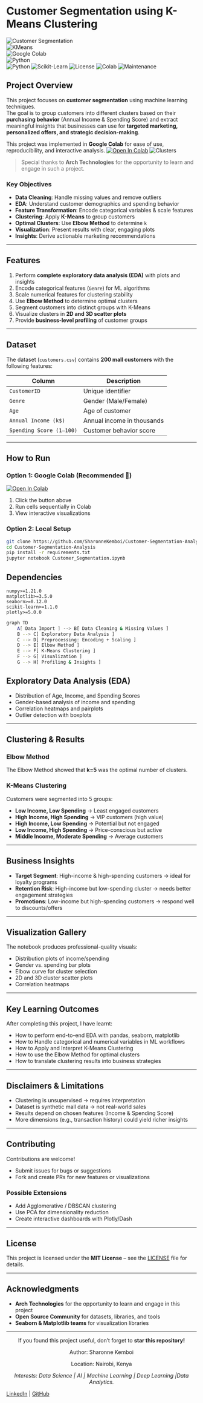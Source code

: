 # Customer Segmentation using K-Means Clustering
![Customer Segmentation](https://img.shields.io/badge/ML-Clustering-blue)  
![KMeans](https://img.shields.io/badge/Algorithm-KMeans-orange)  
![Google Colab](https://img.shields.io/badge/Platform-Google%20Colab-yellow)  
![Python](https://img.shields.io/badge/Language-Python-green)  
![Python](https://img.shields.io/badge/Python-3.8+-blue.svg)
![Scikit-Learn](https://img.shields.io/badge/Scikit--Learn-1.1+-orange.svg)
![License](https://img.shields.io/badge/License-MIT-green.svg)
![Colab](https://img.shields.io/badge/Google%20Colab-Compatible-yellow.svg)
![Maintenance](https://img.shields.io/badge/Maintained-Yes-brightgreen.svg)


##  Project Overview
This project focuses on **customer segmentation** using machine learning techniques.  
The goal is to group customers into different clusters based on their **purchasing behavior** (Annual Income & Spending Score) and extract meaningful insights that businesses can use for **targeted marketing, personalized offers, and strategic decision-making**.

This project was implemented in **Google Colab** for ease of use, reproducibility, and interactive analysis.  [![Open In Colab](https://colab.research.google.com/assets/colab-badge.svg)](https://colab.research.google.com/github/SharonneKemboi/Customer-Segmentation-Analysis/blob/master/Customer_Segmentation.ipynb)
![Clusters](CLUSTERS.PNG)

>  Special thanks to **Arch Technologies** for the opportunity to learn and engage in such a project.  
###  Key Objectives

* **Data Cleaning**: Handle missing values and remove outliers  
* **EDA**: Understand customer demographics and spending behavior  
* **Feature Transformation**: Encode categorical variables & scale features  
* **Clustering**: Apply **K-Means** to group customers  
* **Optimal Clusters**: Use **Elbow Method** to determine `k`  
* **Visualization**: Present results with clear, engaging plots  
* **Insights**: Derive actionable marketing recommendations  

---

##  Features

1. Perform **complete exploratory data analysis (EDA)** with plots and insights  
2. Encode categorical features (`Genre`) for ML algorithms  
3. Scale numerical features for clustering stability  
4. Use **Elbow Method** to determine optimal clusters  
5. Segment customers into distinct groups with K-Means  
6. Visualize clusters in **2D and 3D scatter plots**  
7. Provide **business-level profiling** of customer groups  

---

##  Dataset

The dataset (`customers.csv`) contains **200 mall customers** with the following features:

| Column | Description |
|--------|-------------|
| `CustomerID` | Unique identifier |
| `Genre` | Gender (Male/Female) |
| `Age` | Age of customer |
| `Annual Income (k$)` | Annual income in thousands |
| `Spending Score (1–100)` | Customer behavior score |

---

##  How to Run

### Option 1: Google Colab (Recommended 🚀)
[![Open In Colab](https://colab.research.google.com/assets/colab-badge.svg)](https://colab.research.google.com/github/SharonneKemboi/Customer-Segmentation-Analysis/blob/master/Customer_Segmentation.ipynb)

1. Click the button above  
2. Run cells sequentially in Colab  
3. View interactive visualizations  

### Option 2: Local Setup
```bash
git clone https://github.com/SharonneKemboi/Customer-Segmentation-Analysis.git
cd Customer-Segmentation-Analysis
pip install -r requirements.txt
jupyter notebook Customer_Segmentation.ipynb
``` 

## Dependencies
```bashpandas>=1.5.0
numpy>=1.21.0
matplotlib>=3.5.0
seaborn>=0.12.0
scikit-learn>=1.1.0
plotly>=5.0.0
```
```bash
graph TD
    A[ Data Import ] --> B[ Data Cleaning & Missing Values ]
    B --> C[ Exploratory Data Analysis ]
    C --> D[ Preprocessing: Encoding + Scaling ]
    D --> E[ Elbow Method ]
    E --> F[ K-Means Clustering ]
    F --> G[ Visualization ]
    G --> H[ Profiling & Insights ]
```
## Exploratory Data Analysis (EDA)

- Distribution of Age, Income, and Spending Scores  
- Gender-based analysis of income and spending  
- Correlation heatmaps and pairplots  
- Outlier detection with boxplots  

---

##  Clustering & Results

### Elbow Method
The Elbow Method showed that **k=5** was the optimal number of clusters.

### K-Means Clustering
Customers were segmented into 5 groups:

- **Low Income, Low Spending** → Least engaged customers  
- **High Income, High Spending** → VIP customers (high value)  
- **High Income, Low Spending** → Potential but not engaged  
- **Low Income, High Spending** → Price-conscious but active  
- **Middle Income, Moderate Spending** → Average customers  

---

##  Business Insights

-  **Target Segment**: High-income & high-spending customers → ideal for loyalty programs  
-  **Retention Risk**: High-income but low-spending cluster → needs better engagement strategies  
-  **Promotions**: Low-income but high-spending customers → respond well to discounts/offers  

---

##  Visualization Gallery

The notebook produces professional-quality visuals:

- Distribution plots of income/spending  
- Gender vs. spending bar plots  
- Elbow curve for cluster selection  
- 2D and 3D cluster scatter plots  
- Correlation heatmaps  

---

##  Key Learning Outcomes

After completing this project, I have learnt:

- How to perform end-to-end EDA with pandas, seaborn, matplotlib  
- How to Handle categorical and numerical variables in ML workflows  
- How to Apply and Interpret K-Means Clustering  
- How to use the Elbow Method for optimal clusters  
- How to translate clustering results into business strategies  

---

##  Disclaimers & Limitations

- Clustering is unsupervised → requires interpretation  
- Dataset is synthetic mall data → not real-world sales  
- Results depend on chosen features (Income & Spending Score)  
- More dimensions (e.g., transaction history) could yield richer insights  

---

##  Contributing

Contributions are welcome!

- Submit issues for bugs or suggestions  
- Fork and create PRs for new features or visualizations  

### Possible Extensions
- Add Agglomerative / DBSCAN clustering  
- Use PCA for dimensionality reduction  
- Create interactive dashboards with Plotly/Dash  

---

##  License

This project is licensed under the **MIT License** – see the [LICENSE](LICENSE) file for details.  

---

##  Acknowledgments

- **Arch Technologies** for the opportunity to learn and engage in this project  
- **Open Source Community** for datasets, libraries, and tools  
- **Seaborn & Matplotlib teams** for visualization libraries  

---

<div align="center">

 If you found this project useful, don’t forget to **star this repository!**   

Author: Sharonne Kemboi

Location: Nairobi, Kenya

*Interests: Data Science | AI | Machine Learning | Deep Learning |Data Analytics.*  
</div>





[LinkedIn](https://www.linkedin.com/in/sharonne-kemboi/) | [GitHub](https://github/SharonneKemboi/)

